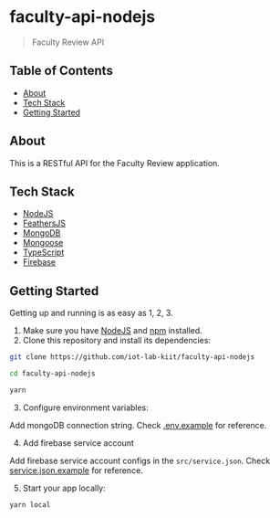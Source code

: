 # faculty-api-nodejs

> Faculty Review API

## Table of Contents

- [About](#about)
- [Tech Stack](#tech-stack)
- [Getting Started](#getting-started)

## About

This is a RESTful API for the Faculty Review application.

## Tech Stack

- [NodeJS](https://nodejs.org/)
- [FeathersJS](https://feathersjs.com/)
- [MongoDB](https://www.mongodb.com/)
- [Mongoose](https://mongoosejs.com/)
- [TypeScript](https://www.typescriptlang.org/)
- [Firebase](https://firebase.google.com/)

## Getting Started

Getting up and running is as easy as 1, 2, 3.

1. Make sure you have [NodeJS](https://nodejs.org/) and [npm](https://www.npmjs.com/) installed.
2. Clone this repository and install its dependencies:

```bash
git clone https://github.com/iot-lab-kiit/faculty-api-nodejs
```

```bash
cd faculty-api-nodejs
```

```bash
yarn
```

3. Configure environment variables:

Add mongoDB connection string. Check [.env.example](.env.example) for reference.

4. Add firebase service account

Add firebase service account configs in the `src/service.json`. Check [service.json.example](service.json.example) for reference.

5. Start your app locally:

```bash
yarn local
```